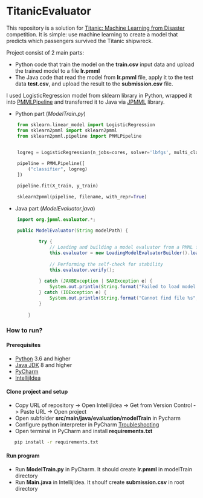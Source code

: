 # TitanicEvaluator

This repository is a solution for [Titanic: Machine Learning from Disaster](https://www.kaggle.com/c/titanic/overview) 
competition. It is simple: use machine learning to create a model that predicts which passengers survived the Titanic shipwreck. 

Project consist of 2 main parts:

* Python code that train the model on the **train.csv** input data and upload the trained model to a file **lr.pmml**
* The Java code that read the model from **lr.pmml** file, apply it to the test data **test.csv**, and upload the result
 to the **submission.csv** file. 
 
I used LogisticRegression model from sklearn library in Python, wrapped it into [PMMLPipeline](https://github.com/jpmml/sklearn2pmml) 
and transferred it to Java via [JPMML](https://github.com/jpmml/jpmml-sklearn) library.

* Python part (*ModelTrain.py*)
```python
    from sklearn.linear_model import LogisticRegression
    from sklearn2pmml import sklearn2pmml
    from sklearn2pmml.pipeline import PMMLPipeline


    logreg = LogisticRegression(n_jobs=cores, solver='lbfgs', multi_class='multinomial')
    
    pipeline = PMMLPipeline([
        ("classifier", logreg)
    ])

    pipeline.fit(X_train, y_train)

    sklearn2pmml(pipeline, filename, with_repr=True)
```
 * Java part (*ModelEvaluator.java*)
```java
    import org.jpmml.evaluator.*;

    public ModelEvaluator(String modelPath) {
    
            try {
                // Loading and building a model evaluator from a PMML file
                this.evaluator = new LoadingModelEvaluatorBuilder().load(new File(modelPath)).build();
    
                // Performing the self-check for stability
                this.evaluator.verify();
    
            } catch (JAXBException | SAXException e) {
                System.out.println(String.format("Failed to load model %s", modelPath));
            } catch (IOException e) {
                System.out.println(String.format("Cannot find file %s", modelPath));
            }
    
        }
```
### How to run?

#### Prerequisites
* [Python](https://www.python.org/downloads/)  3.6 and higher 
* [Java JDK](https://www.oracle.com/java/technologies/javase-downloads.html)  8 and higher 
* [PyCharm](https://www.jetbrains.com/pycharm/)
* [IntellijIdea](https://www.jetbrains.com/idea/)

#### Clone project and setup

* Copy URL of repository -> Open IntellijIdea -> Get from Version Control -> Paste URL -> Open project
* Open subfolder **src/main/java/evaluation/modelTrain** in Pycharm 
* Configure python interpreter in PyCharm 
[Troubleshooting](https://www.jetbrains.com/help/pycharm/configuring-python-interpreter.html) 
* Open terminal in PyCharm and install **requirements.txt**
```bash
   pip install -r requirements.txt
```

#### Run program

* Run **ModelTrain.py** in PyCharm. It should create **lr.pmml** in modelTrain directory
* Run **Main.java** in IntellijIdea. It shoulf create **submission.csv** in root directory
